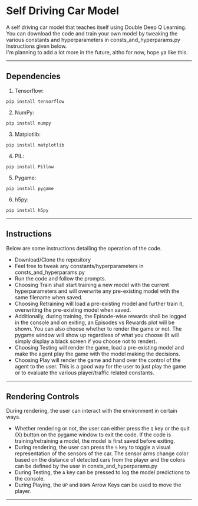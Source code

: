 # Self Driving Car Model  

A self driving car model that teaches itself using Double Deep Q Learning.  
You can download the code and train your own model by tweaking the various constants and hyperparameters in consts_and_hyperparams.py  
Instructions given below.  
I'm planning to add a lot more in the future, altho for now, hope ya like this.

----
## Dependencies
1) Tensorflow: 
```
pip install tensorflow
```
2) NumPy:
```
pip install numpy
```
3) Matplotlib:
```
pip install matplotlib
```
4) PIL:
```
pip install Pillow
```
5) Pygame:
```
pip install pygame
```
6) h5py:
```
pip install h5py
```
----
## Instructions
Below are some instructions detailing the operation of the code.  
- Download/Clone the repository  
- Feel free to tweak any constants/hyperparameters in consts_and_hyperparams.py  
- Run the code and follow the prompts.  
- Choosing Train shall start training a new model with the current hyperparameters and will overwrite any pre-existing model with the same filename when saved.  
- Choosing Retraining will load a pre-existing model and further train it, overwriting the pre-existing model when saved.  
- Additionally, during training, the Episode-wise rewards shall be logged in the console and on exiting, an Episodes vs Rewards plot will be shown. You can also choose whether to render the game or not. The pygame window will show up regardless of what you choose (It will simply display a black screen if you choose not to render).
- Choosing Testing will render the game, load a pre-existing model and make the agent play the game with the model making the decisions.  
- Choosing Play will render the game and hand over the control of the agent to the user. This is a good way for the user to just play the game or to evaluate the various player/traffic related constants.  
----
## Rendering Controls
During rendering, the user can interact with the environment in certain ways.  
- Whether rendering or not, the user can either press the `Q` key or the quit (X) button on the pygame window to exit the code. If the code is training/retraining a model, the model is first saved before exiting.  
- During rendering, the user can press the `S` key to toggle a visual representation of the sensors of the car. The sensor arms change color based on the distance of detected cars from the player and the colors can be defined by the user in consts_and_hyperparams.py  
- During Testing, the `A` key can be pressed to log the model predictions to the console.  
- During Playing, the `UP` and `DOWN` Arrow Keys can be used to move the player.
----
